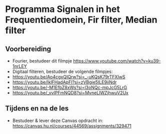# Programma Signalen in het Frequentiedomein, Fir filter, Median filter

## Voorbereiding
- Fourier, bestudeer dit filmpje https://www.youtube.com/watch?v=ku39-1nrLEY
- Digitaal filteren, bestudeer de volgende filmpjes:
-  https://youtu.be/Ao4cgxQIQrw?si=_-uKQsK79rTFXIwS
-  https://youtu.be/IklFHadApFI?si=zVBgie5ILE9iiNdr
-  https://youtu.be/-M1EfbZ8xWs?si=l3oNQc-mpJcG5LrG
-  https://youtu.be/_vvIPFmNQD8?si=MvneLlWZjhwuV2Ux
## Tijdens en na de les
- Bestudeer & lever deze Canvas opdracht in: https://canvas.hu.nl/courses/44569/assignments/329471

